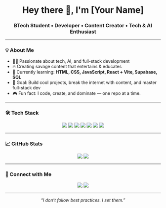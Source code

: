 <h1 align="center">Hey there 👋, I'm [Your Name]</h1>
<h3 align="center">BTech Student • Developer • Content Creator • Tech & AI Enthusiast</h3>

---

### 💡 About Me  
- 👨‍💻 Passionate about tech, AI, and full-stack development  
- 🔥 Creating savage content that entertains & educates  
- 🌱 Currently learning: **HTML, CSS, JavaScript, React + Vite, Supabase, SQL**  
- 🎯 Goal: Build cool projects, break the internet with content, and master full-stack dev  
- 🎮 Fun fact: I code, create, and dominate — one repo at a time.

---

### 🛠️ Tech Stack  
<div align="center">
  <img src="https://img.shields.io/badge/HTML5-E34F26?style=for-the-badge&logo=html5&logoColor=white" />
  <img src="https://img.shields.io/badge/CSS3-1572B6?style=for-the-badge&logo=css3&logoColor=white" />
  <img src="https://img.shields.io/badge/JavaScript-F7DF1E?style=for-the-badge&logo=javascript&logoColor=black" />
  <img src="https://img.shields.io/badge/React-20232A?style=for-the-badge&logo=react&logoColor=61DAFB" />
  <img src="https://img.shields.io/badge/Vite-646CFF?style=for-the-badge&logo=vite&logoColor=white" />
  <img src="https://img.shields.io/badge/Supabase-3ECF8E?style=for-the-badge&logo=supabase&logoColor=white" />
  <img src="https://img.shields.io/badge/SQL-4479A1?style=for-the-badge&logo=postgresql&logoColor=white" />
</div>

---

### 📈 GitHub Stats  
<p align="center">
  <img src="https://github-readme-stats.vercel.app/api?username=YourUsername&show_icons=true&theme=tokyonight" />
  <img src="https://github-readme-streak-stats.herokuapp.com?user=YourUsername&theme=tokyonight" />
</p>

---

### 🔗 Connect with Me  
<p align="center">
  <a href="https://www.instagram.com/yourusername" target="_blank"><img src="https://img.shields.io/badge/Instagram-E4405F?style=for-the-badge&logo=instagram&logoColor=white" /></a>
  <a href="https://www.linkedin.com/in/yourusername" target="_blank"><img src="https://img.shields.io/badge/LinkedIn-0A66C2?style=for-the-badge&logo=linkedin&logoColor=white" /></a>
</p>

---

<!-- Savage mode ON -->
<p align="center"><i>“I don’t follow best practices. I set them.”</i></p>
